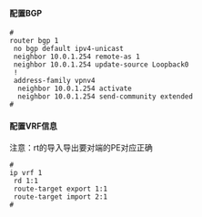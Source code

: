 #### 配置BGP
```text
#
router bgp 1
 no bgp default ipv4-unicast
 neighbor 10.0.1.254 remote-as 1
 neighbor 10.0.1.254 update-source Loopback0
 !
 address-family vpnv4
  neighbor 10.0.1.254 activate
  neighbor 10.0.1.254 send-community extended
#
```

#### 配置VRF信息
注意：rt的导入导出要对端的PE对应正确
```text
#
ip vrf 1
 rd 1:1
 route-target export 1:1
 route-target import 2:1
#
```

